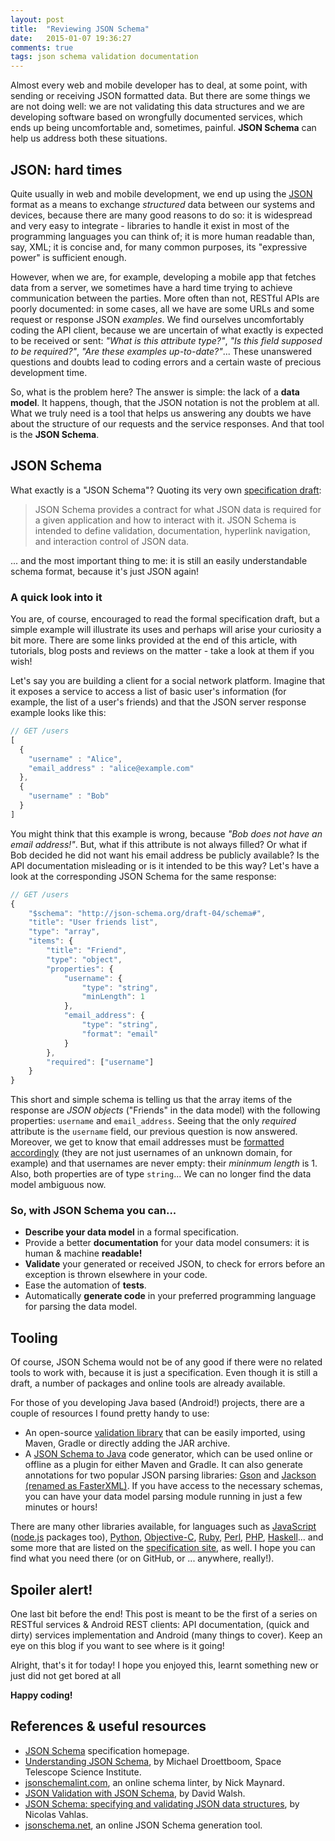 ```yaml
---
layout: post
title:  "Reviewing JSON Schema"
date:   2015-01-07 19:36:27
comments: true
tags: json schema validation documentation
---
```


Almost every web and mobile developer has to deal, at some point, with sending or receiving JSON formatted data. But there are some things we are not doing well: we are not validating this data structures and we are developing software based on wrongfully documented services, which ends up being uncomfortable and, sometimes, painful. **JSON Schema** can help us address both these situations.

## JSON: hard times  ##

Quite usually in web and mobile development, we end up using the [JSON](http://json.org) format as a means to exchange *structured* data between our systems and devices, because there are many good reasons to do so: it is widespread and very easy to integrate - libraries to handle it exist in most of the programming languages you can think of; it is more human readable than, say, XML; it is concise and, for many common purposes, its "expressive power" is sufficient enough.

However, when we are, for example, developing a mobile app that fetches data from a server, we sometimes have a hard time trying to achieve communication between the parties. More often than not, RESTful APIs are poorly documented: in some cases, all we have are some URLs and some request or response JSON *examples*. We find ourselves uncomfortably coding the API client, because we are uncertain of what exactly is expected to be received or sent: *"What is this attribute type?"*, *"Is this field supposed to be required?"*, *"Are these examples up-to-date?"*... These unanswered questions and doubts lead to coding errors and a certain waste of precious development time.

So, what is the problem here? The answer is simple: the lack of a **data model**. It happens, though, that the JSON notation is not the problem at all. What we truly need is a tool that helps us answering any doubts we have about the structure of our requests and the service responses. And that tool is the **JSON Schema**.

## JSON Schema ##

What exactly is a "JSON Schema"? Quoting its very own [specification draft](http://json-schema.org/documentation.html):

> JSON Schema provides a contract for what JSON data is required for a given application and how to interact with it. JSON Schema is intended to define validation, documentation, hyperlink navigation, and interaction control of JSON data.

... and the most important thing to me: it is still an easily understandable schema format, because it's just JSON again!

### A quick look into it ###

You are, of course, encouraged to read the formal specification draft, but a simple example will illustrate its uses and perhaps will arise your curiosity a bit more. There are some links provided at the end of this article, with tutorials, blog posts and reviews on the matter - take a look at them if you wish!

Let's say you are building a client for a social network platform. Imagine that it exposes a service to access a list of basic user's information (for example, the list of a user's friends) and that the JSON server response example looks like this:

```javascript
// GET /users
[
  {
    "username" : "Alice",
    "email_address" : "alice@example.com"
  },
  {
    "username" : "Bob"
  }
]
```

You might think that this example is wrong, because *"Bob does not have an email address!"*. But, what if this attribute is not always filled? Or what if Bob decided he did not want his email address be publicly available? Is the API documentation misleading or is it intended to be this way? Let's have a look at the corresponding JSON Schema for the same response:

```javascript
// GET /users
{
    "$schema": "http://json-schema.org/draft-04/schema#",
    "title": "User friends list",
    "type": "array",
    "items": {
        "title": "Friend",
        "type": "object",
        "properties": {
            "username": {
                "type": "string",
                "minLength": 1
            },
            "email_address": {
                "type": "string",
                "format": "email"
            }
        },
        "required": ["username"]
    }
}
```

This short and simple schema is telling us that the array items of the response are *JSON objects* ("Friends" in the data model) with the following properties: `username` and `email_address`. Seeing that the only *required* attribute is the `username` field, our previous question is now answered. Moreover, we get to know that email addresses must be [formatted accordingly](http://json-schema.org/latest/json-schema-validation.html#anchor111) (they are not just usernames of an unknown domain, for example) and that usernames are never empty: their *mininmum length* is 1. Also, both properties are of type `string`... We can no longer find the data model ambiguous now.

### So, with JSON Schema you can... ###

* **Describe your data model** in a formal specification.
* Provide a better **documentation** for your data model consumers: it is human & machine **readable!**
* **Validate** your generated or received JSON, to check for errors before an exception is thrown elsewhere in your code.
* Ease the automation of **tests**.
* Automatically **generate code** in your preferred programming language for parsing the data model.


## Tooling ##

Of course, JSON Schema would not be of any good if there were no related tools to work with, because it is just a specification. Even though it is still a draft, a number of packages and online tools are already available.

For those of you developing Java based (Android!) projects, there are a couple of resources I found pretty handy to use:

* An open-source [validation library](https://github.com/fge/json-schema-validator) that can be easily imported, using Maven, Gradle or directly adding the JAR archive.
* A [JSON Schema to Java](http://www.jsonschema2pojo.org) code generator, which can be used online or offline as a plugin for either Maven and Gradle. It can also generate annotations for two popular JSON parsing libraries: [Gson](https://code.google.com/p/google-gson) and [Jackson (renamed as FasterXML)](https://github.com/FasterXML/jackson). If you have access to the necessary schemas, you can have your data model parsing module running in just a few minutes or hours!

There are many other libraries available, for languages such as [JavaScript](http://geraintluff.github.io/tv4) ([node.js](https://www.npmjs.org/package/jsonschema) packages too), [Python](https://github.com/Julian/jsonschema), [Objective-C](https://github.com/samskiter/KiteJSONValidator), [Ruby](https://github.com/hoxworth/json-schema), [Perl](https://metacpan.org/pod/JSON::Schema), [PHP](https://github.com/geraintluff/jsv4-php), [Haskell](https://github.com/timjb/aeson-schema)... and some more that are listed on the [specification site](http://json-schema.org/implementations.html), as well. I hope you can find what you need there (or on GitHub, or ... anywhere, really!).

## Spoiler alert! ##

One last bit before the end! This post is meant to be the first of a series on RESTful services & Android REST clients: API documentation, (quick and dirty) services implementation and Android (many things to cover). Keep an eye on this blog if you want to see where is it going!

Alright, that's it for today! I hope you enjoyed this, learnt something new or just did not get bored at all

**Happy coding!**

## References & useful resources ##

* [JSON Schema](http://json-schema.org/) specification homepage.
* [Understanding JSON Schema](http://spacetelescope.github.io/understanding-json-schema/), by Michael Droettboom, Space Telescope Science Institute.
* [jsonschemalint.com](http://jsonschemalint.com), an online schema linter, by Nick Maynard.
* [JSON Validation with JSON Schema](http://davidwalsh.name/json-validation), by David Walsh.
* [JSON Schema: specifying and validating JSON data structures](http://nico.vahlas.eu/2010/04/23/json-schema-specifying-and-validating-json-data-structures), by Nicolas Vahlas.
* [jsonschema.net](http://www.jsonschema.net), an online JSON Schema generation tool.
